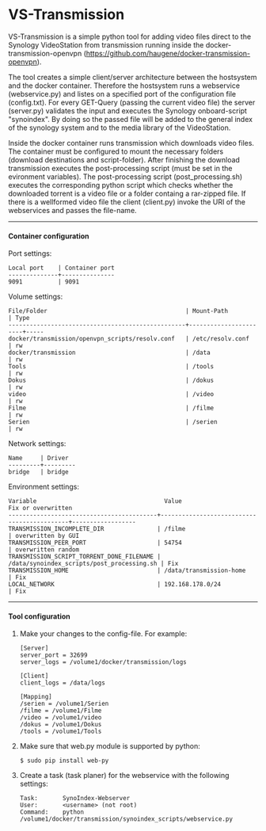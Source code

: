 VS-Transmission
=========

VS-Transmission is a simple python tool for adding video files direct to the Synology VideoStation from transmission running inside the docker-transmission-openvpn (https://github.com/haugene/docker-transmission-openvpn).

The tool creates a simple client/server architecture between the hostsystem and the docker container. Therefore the hostsystem runs a webservice (webservice.py) and listes on a specified port of the configuration file (config.txt). For every GET-Query (passing the current video file) the server (server.py) validates the input and executes the Synology onboard-script "synoindex". By doing so the passed file will be added to the general index of the synology system and to the media library of the VideoStation.

Inside the docker container runs transmission which downloads video files. The container must be configured to mount the necessary folders (download destinations and script-folder). After finishing the download transmission executes the post-processing script (must be set in the evironment variables). The post-processing script (post_processing.sh) executes the corresponding python script which checks whether the downloaded torrent is a video file or a folder containg a rar-zipped file. If there is a wellformed video file the client (client.py) invoke the URI of the webservices and passes the file-name.

----
#### Container configuration

Port settings:
```
Local port    | Container port
--------------+---------------
9091          | 9091
```

Volume settings:
```
File/Folder                                       | Mount-Path            | Type
--------------------------------------------------+-----------------------+-----
docker/transmission/openvpn_scripts/resolv.conf   | /etc/resolv.conf      | rw
docker/transmission                               | /data                 | rw
Tools                                             | /tools                | rw
Dokus                                             | /dokus                | rw
video                                             | /video                | rw
Filme                                             | /filme                | rw
Serien  										  |	/serien               | rw
```

Network settings:
```
Name     | Driver
---------+---------
bridge   | bridge
```
    
    
Environment settings:
```
Variable                                    Value                                       Fix or overwritten
------------------------------------------+--------------------------------------------+------------------
TRANSMISSION_INCOMPLETE_DIR               | /filme                                     | overwritten by GUI
TRANSMISSION_PEER_PORT                    | 54754                                      | overwritten random
TRANSMISSION_SCRIPT_TORRENT_DONE_FILENAME | /data/synoindex_scripts/post_processing.sh | Fix
TRANSMISSION_HOME                         | /data/transmission-home                    | Fix
LOCAL_NETWORK                             | 192.168.178.0/24                           | Fix
```
------
#### Tool configuration

1. Make your changes to the config-file. For example:
	```
    [Server]
    server_port = 32699
    server_logs = /volume1/docker/transmission/logs

    [Client]
    client_logs = /data/logs

    [Mapping]
    /serien = /volume1/Serien
    /filme = /volume1/Filme
    /video = /volume1/video
    /dokus = /volume1/Dokus
    /tools = /volume1/Tools
	```

2. Make sure that web.py module is supported by python:
    ```
    $ sudo pip install web-py
    ```

3. Create a task (task planer) for the webservice with the following settings:
	```
    Task:       SynoIndex-Webserver
    User:       <username> (not root)
    Command:    python /volume1/docker/transmission/synoindex_scripts/webservice.py
    ```
